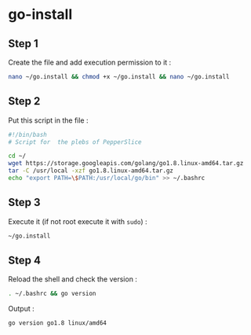 # go-install

## Step 1
Create the file and add execution permission to it : 

```bash
nano ~/go.install && chmod +x ~/go.install && nano ~/go.install
```

## Step 2
Put this script in the file :
```bash
#!/bin/bash
# Script for  the plebs of PepperSlice

cd ~/
wget https://storage.googleapis.com/golang/go1.8.linux-amd64.tar.gz
tar -C /usr/local -xzf go1.8.linux-amd64.tar.gz
echo "export PATH=\$PATH:/usr/local/go/bin" >> ~/.bashrc
```

## Step 3
Execute it (if not root execute it with `sudo`) : 
```bash
~/go.install
```

## Step 4
Reload the shell and check the version : 
```bash
. ~/.bashrc && go version
```
Output :
```bash
go version go1.8 linux/amd64
```
